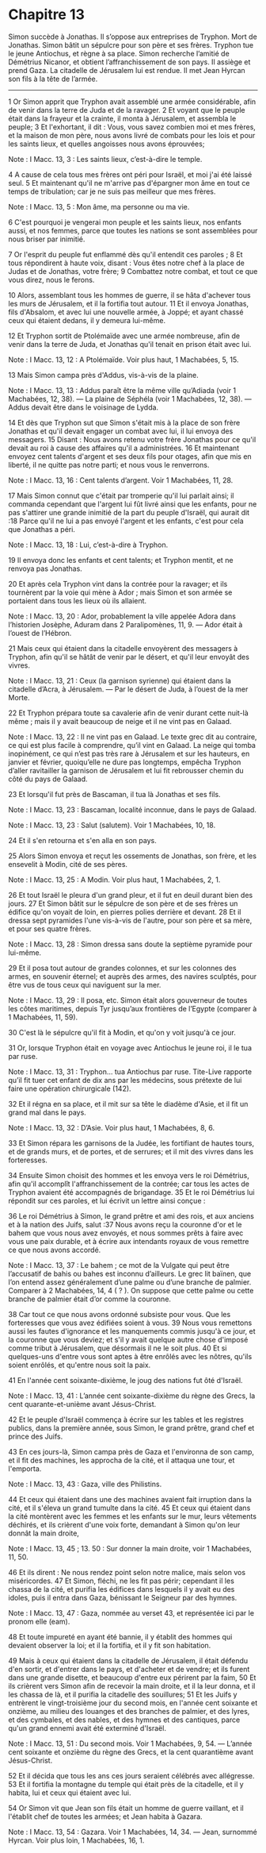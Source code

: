 # Chapitre 13

Simon succède à Jonathas.
Il s’oppose aux entreprises de Tryphon.
Mort de Jonathas.
Simon bâtit un sépulcre pour son père et ses frères.
Tryphon tue le jeune Antiochus, et règne à sa place.
Simon recherche l’amitié de Démétrius Nicanor, et obtient l’affranchissement de son pays.
Il assiège et prend Gaza.
La citadelle de Jérusalem lui est rendue.
Il met Jean Hyrcan son fils à la tête de l’armée.

***

1 Or Simon apprit que Tryphon avait assemblé une armée considérable, afin de venir dans la terre de Juda et de la ravager. 2 Et voyant que le peuple était dans la frayeur et la crainte, il monta à Jérusalem, et assembla le peuple; 3 Et l'exhortant, il dit : Vous, vous savez combien moi et mes frères, et la maison de mon père, nous avons livré de combats pour les lois et pour les saints lieux, et quelles angoisses nous avons éprouvées;

<span class="bible-note">Note : </span> I Macc. 13, 3 : Les saints lieux, c’est-à-dire le temple.

4 A cause de cela tous mes frères ont péri pour Israël, et moi j'ai été laissé seul. 5 Et maintenant qu'il ne m'arrive pas d'épargner mon âme en tout ce temps de tribulation; car je ne suis pas meilleur que mes frères.

<span class="bible-note">Note : </span> I Macc. 13, 5 : Mon âme, ma personne ou ma vie.

6 C'est pourquoi je vengerai mon peuple et les saints lieux, nos enfants aussi, et nos femmes, parce que toutes les nations se sont assemblées pour nous briser par inimitié.


7 Or l'esprit du peuple fut enflammé dès qu'il entendit ces paroles ; 8 Et tous répondirent à haute voix, disant : Vous êtes notre chef à la place de Judas et de Jonathas, votre frère; 9 Combattez notre combat, et tout ce que vous direz, nous le ferons.


10 Alors, assemblant tous les hommes de guerre, il se hâta d'achever tous les murs de Jérusalem, et il la fortifia tout autour. 11 Et il envoya Jonathas, fils d'Absalom, et avec lui une nouvelle armée, à Joppé; et ayant chassé ceux qui étaient dedans, il y demeura lui-même.


12 Et Tryphon sortit de Ptolémaïde avec une armée nombreuse, afin de venir dans la terre de Juda, et Jonathas qu'il tenait en prison était avec lui.

<span class="bible-note">Note : </span> I Macc. 13, 12 : A Ptolémaïde. Voir plus haut, 1 Machabées, 5, 15.

13 Mais Simon campa près d'Addus, vis-à-vis de la plaine.

<span class="bible-note">Note : </span> I Macc. 13, 13 : Addus paraît être la même ville qu’Adiada (voir 1 Machabées, 12, 38). ― La plaine de Séphéla (voir 1 Machabées, 12, 38). ― Addus devait être dans le voisinage de Lydda.

14 Et dès que Tryphon sut que Simon s'était mis à la place de son frère Jonathas et qu'il devait engager un combat avec lui, il lui envoya des messagers. 15 Disant : Nous avons retenu votre frère Jonathas pour ce qu'il devait au roi à cause des affaires qu'il a administrées. 16 Et maintenant envoyez cent talents d'argent et ses deux fils pour otages, afin que mis en liberté, il ne quitte pas notre parti; et nous vous le renverrons.

<span class="bible-note">Note : </span> I Macc. 13, 16 : Cent talents d’argent. Voir 1 Machabées, 11, 28.


17 Mais Simon connut que c'était par tromperie qu'il lui parlait ainsi; il commanda cependant que l'argent lui fût livré ainsi que les enfants, pour ne pas s'attirer une grande inimitié de la part du peuple d'Israël, qui aurait dit :18 Parce qu'il ne lui a pas envoyé l'argent et les enfants, c'est pour cela que Jonathas a péri.

<span class="bible-note">Note : </span> I Macc. 13, 18 : Lui, c’est-à-dire à Tryphon.

19 Il envoya donc les enfants et cent talents; et Tryphon mentit, et ne renvoya pas Jonathas.


20 Et après cela Tryphon vint dans la contrée pour la ravager; et ils tournèrent par la voie qui mène à Ador ; mais Simon et son armée se portaient dans tous les lieux où ils allaient.

<span class="bible-note">Note : </span> I Macc. 13, 20 : Ador, probablement la ville appelée Adora dans l’historien Josèphe, Aduram dans 2 Paralipomènes, 11, 9. ― Ador était à l’ouest de l’Hébron.

21 Mais ceux qui étaient dans la citadelle envoyèrent des messagers à Tryphon, afin qu'il se hâtât de venir par le désert, et qu'il leur envoyât des vivres.

<span class="bible-note">Note : </span> I Macc. 13, 21 : Ceux (la garnison syrienne) qui étaient dans la citadelle d’Acra, à Jérusalem. ― Par le désert de Juda, à l’ouest de la mer Morte.

22 Et Tryphon prépara toute sa cavalerie afin de venir durant cette nuit-là même ; mais il y avait beaucoup de neige et il ne vint pas en Galaad.

<span class="bible-note">Note : </span> I Macc. 13, 22 : Il ne vint pas en Galaad. Le texte grec dit au contraire, ce qui est plus facile à comprendre, qu’il vint en Galaad. La neige qui tomba inopinément, ce qui n’est pas très rare à Jérusalem et sur les hauteurs, en janvier et février, quoiqu’elle ne dure pas longtemps, empêcha Tryphon d’aller ravitailler la garnison de Jérusalem et lui fit rebrousser chemin du côté du pays de Galaad.

23 Et lorsqu'il fut près de Bascaman, il tua là Jonathas et ses fils.

<span class="bible-note">Note : </span> I Macc. 13, 23 : Bascaman, localité inconnue, dans le pays de Galaad.

<span class="bible-note">Note : </span> I Macc. 13, 23 : Salut (salutem). Voir 1 Machabées, 10, 18.

24 Et il s'en retourna et s'en alla en son pays.


25 Alors Simon envoya et reçut les ossements de Jonathas, son frère, et les ensevelit à Modin, cité de ses pères.

<span class="bible-note">Note : </span> I Macc. 13, 25 : A Modin. Voir plus haut, 1 Machabées, 2, 1.

26 Et tout Israël le pleura d'un grand pleur, et il fut en deuil durant bien des jours. 27 Et Simon bâtit sur le sépulcre de son père et de ses frères un édifice qu'on voyait de loin, en pierres polies derrière et devant. 28 Et il dressa sept pyramides l'une vis-à-vis de l'autre, pour son père et sa mère, et pour ses quatre frères.

<span class="bible-note">Note : </span> I Macc. 13, 28 : Simon dressa sans doute la septième pyramide pour lui-même.

29 Et il posa tout autour de grandes colonnes, et sur les colonnes des armes, en souvenir éternel; et auprès des armes, des navires sculptés, pour être vus de tous ceux qui naviguent sur la mer.

<span class="bible-note">Note : </span> I Macc. 13, 29 : Il posa, etc. Simon était alors gouverneur de toutes les côtes maritimes, depuis Tyr jusqu’aux frontières de l’Egypte (comparer à 1 Machabées, 11, 59).

30 C'est là le sépulcre qu'il fit à Modin, et qu'on y voit jusqu'à ce jour.


31 Or, lorsque Tryphon était en voyage avec Antiochus le jeune roi, il le tua par ruse.

<span class="bible-note">Note : </span> I Macc. 13, 31 : Tryphon… tua Antiochus par ruse. Tite-Live rapporte qu’il fit tuer cet enfant de dix ans par les médecins, sous prétexte de lui faire une opération chirurgicale (142).

32 Et il régna en sa place, et il mit sur sa tête le diadème d'Asie, et il fit un grand mal dans le pays.

<span class="bible-note">Note : </span> I Macc. 13, 32 : D’Asie. Voir plus haut, 1 Machabées, 8, 6.


33 Et Simon répara les garnisons de la Judée, les fortifiant de hautes tours, et de grands murs, et de portes, et de serrures; et il mit des vivres dans les forteresses.


34 Ensuite Simon choisit des hommes et les envoya vers le roi Démétrius, afin qu'il accomplît l'affranchissement de la contrée; car tous les actes de Tryphon avaient été accompagnés de brigandage. 35 Et le roi Démétrius lui répondit sur ces paroles, et lui écrivit un lettre ainsi conçue :


36 Le roi Démétrius à Simon, le grand prêtre et ami des rois, et aux anciens et à la nation des Juifs, salut :37 Nous avons reçu la couronne d'or et le bahem que vous nous avez envoyés, et nous sommes prêts à faire avec vous une paix durable, et à écrire aux intendants royaux de vous remettre ce que nous avons accordé.

<span class="bible-note">Note : </span> I Macc. 13, 37 : Le bahem ; ce mot de la Vulgate qui peut être l’accusatif de bahis ou bahes est inconnu d’ailleurs. Le grec lit baïnen, que l’on entend assez généralement d’une palme ou d’une branche de palmier. Comparer à 2 Machabées, 14, 4 ( ? ). On suppose que cette palme ou cette branche de palmier était d’or comme la couronne.

38 Car tout ce que nous avons ordonné subsiste pour vous. Que les forteresses que vous avez édifiées soient à vous. 39 Nous vous remettons aussi les fautes d'ignorance et les manquements commis jusqu'à ce jour, et la couronne que vous deviez; et s'il y avait quelque autre chose d'imposé comme tribut à Jérusalem, que désormais il ne le soit plus. 40 Et si quelques-uns d'entre vous sont aptes à être enrôlés avec les nôtres, qu'ils soient enrôlés, et qu'entre nous soit la paix.


41 En l'année cent soixante-dixième, le joug des nations fut ôté d'Israël.

<span class="bible-note">Note : </span> I Macc. 13, 41 : L’année cent soixante-dixième du règne des Grecs, la cent quarante-et-unième avant Jésus-Christ.

42 Et le peuple d'Israël commença à écrire sur les tables et les registres publics, dans la première année, sous Simon, le grand prêtre, grand chef et prince des Juifs.


43 En ces jours-là, Simon campa près de Gaza et l'environna de son camp, et il fit des machines, les approcha de la cité, et il attaqua une tour, et l'emporta.

<span class="bible-note">Note : </span> I Macc. 13, 43 : Gaza, ville des Philistins.

44 Et ceux qui étaient dans une des machines avaient fait irruption dans la cité, et il s'éleva un grand tumulte dans la cité. 45 Et ceux qui étaient dans la cité montèrent avec les femmes et les enfants sur le mur, leurs vêtements déchirés, et ils crièrent d'une voix forte, demandant à Simon qu'on leur donnât la main droite,

<span class="bible-note">Note : </span> I Macc. 13, 45 ; 13. 50 : Sur donner la main droite, voir 1 Machabées, 11, 50.

46 Et ils dirent : Ne nous rendez point selon notre malice, mais selon vos miséricordes. 47 Et Simon, fléchi, ne les fit pas périr; cependant il les chassa de la cité, et purifia les édifices dans lesquels il y avait eu des idoles, puis il entra dans Gaza, bénissant le Seigneur par des hymnes.

<span class="bible-note">Note : </span> I Macc. 13, 47 : Gaza, nommée au verset 43, et représentée ici par le pronom elle (eam).

48 Et toute impureté en ayant été bannie, il y établit des hommes qui devaient observer la loi; et il la fortifia, et il y fit son habitation.


49 Mais à ceux qui étaient dans la citadelle de Jérusalem, il était défendu d'en sortir, et d'entrer dans le pays, et d'acheter et de vendre; et ils furent dans une grande disette, et beaucoup d'entre eux périrent par la faim, 50 Et ils crièrent vers Simon afin de recevoir la main droite, et il la leur donna, et il les chassa de là, et il purifia la citadelle des souillures; 51 Et les Juifs y entrèrent le vingt-troisième jour du second mois, en l'année cent soixante et onzième, au milieu des louanges et des branches de palmier, et des lyres, et des cymbales, et des nables, et des hymnes et des cantiques, parce qu'un grand ennemi avait été exterminé d'Israël.

<span class="bible-note">Note : </span> I Macc. 13, 51 : Du second mois. Voir 1 Machabées, 9, 54. ― L’année cent soixante et onzième du règne des Grecs, et la cent quarantième avant Jésus-Christ.

52 Et il décida que tous les ans ces jours seraient célébrés avec allégresse. 53 Et il fortifia la montagne du temple qui était près de la citadelle, et il y habita, lui et ceux qui étaient avec lui.


54 Or Simon vit que Jean son fils était un homme de guerre vaillant, et il l'établit chef de toutes les armées; et Jean habita à Gazara.

<span class="bible-note">Note : </span> I Macc. 13, 54 : Gazara. Voir 1 Machabées, 14, 34. ― Jean, surnommé Hyrcan. Voir plus loin, 1 Machabées, 16, 1.

